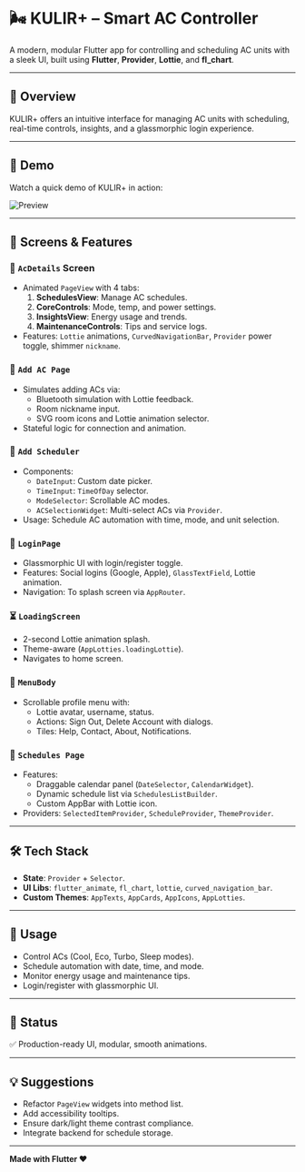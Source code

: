 # 🌬️ KULIR+ – Smart AC Controller

A modern, modular Flutter app for controlling and scheduling AC units with a sleek UI, built using **Flutter**, **Provider**, **Lottie**, and **fl_chart**.

---

## 📱 Overview

KULIR+ offers an intuitive interface for managing AC units with scheduling, real-time controls, insights, and a glassmorphic login experience.

---

## 🎥 Demo

Watch a quick demo of KULIR+ in action:

![Preview](/demo.gif)

---

## 🧩 Screens & Features

### 🔧 `AcDetails` Screen
- Animated `PageView` with 4 tabs:
  1. **SchedulesView**: Manage AC schedules.
  2. **CoreControls**: Mode, temp, and power settings.
  3. **InsightsView**: Energy usage and trends.
  4. **MaintenanceControls**: Tips and service logs.
- Features: `Lottie` animations, `CurvedNavigationBar`, `Provider` power toggle, shimmer `nickname`.

### 🔌 `Add AC Page`
- Simulates adding ACs via:
  - Bluetooth simulation with Lottie feedback.
  - Room nickname input.
  - SVG room icons and Lottie animation selector.
- Stateful logic for connection and animation.

### 📅 `Add Scheduler`
- Components:
  - `DateInput`: Custom date picker.
  - `TimeInput`: `TimeOfDay` selector.
  - `ModeSelector`: Scrollable AC modes.
  - `ACSelectionWidget`: Multi-select ACs via `Provider`.
- Usage: Schedule AC automation with time, mode, and unit selection.

### 🔐 `LoginPage`
- Glassmorphic UI with login/register toggle.
- Features: Social logins (Google, Apple), `GlassTextField`, Lottie animation.
- Navigation: To splash screen via `AppRouter`.

### ⏳ `LoadingScreen`
- 2-second Lottie animation splash.
- Theme-aware (`AppLotties.loadingLottie`).
- Navigates to home screen.

### 🧭 `MenuBody`
- Scrollable profile menu with:
  - Lottie avatar, username, status.
  - Actions: Sign Out, Delete Account with dialogs.
  - Tiles: Help, Contact, About, Notifications.

### 📅 `Schedules Page`
- Features:
  - Draggable calendar panel (`DateSelector`, `CalendarWidget`).
  - Dynamic schedule list via `SchedulesListBuilder`.
  - Custom AppBar with Lottie icon.
- Providers: `SelectedItemProvider`, `ScheduleProvider`, `ThemeProvider`.

---

## 🛠 Tech Stack
- **State**: `Provider` + `Selector`.
- **UI Libs**: `flutter_animate`, `fl_chart`, `lottie`, `curved_navigation_bar`.
- **Custom Themes**: `AppTexts`, `AppCards`, `AppIcons`, `AppLotties`.

---

## 📌 Usage
- Control ACs (Cool, Eco, Turbo, Sleep modes).
- Schedule automation with date, time, and mode.
- Monitor energy usage and maintenance tips.
- Login/register with glassmorphic UI.

---

## 🧪 Status
✅ Production-ready UI, modular, smooth animations.

---

## 💡 Suggestions
- Refactor `PageView` widgets into method list.
- Add accessibility tooltips.
- Ensure dark/light theme contrast compliance.
- Integrate backend for schedule storage.

---

**Made with Flutter ❤️**
